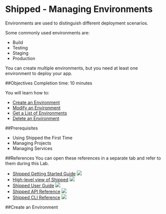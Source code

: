 # Shipped - Managing Environments
Environments are used to distinguish different deployment scenarios.

Some commonly used environments are:

- Build
- Testing
- Staging
- Production

You can create multiple environments, but you need at least one environment to deploy your app.

##Objectives
Completion time: 10 minutes

You will learn how to:

- <a href="#create">Create an Environment</a>
- <a href="2.md">Modify an Environment</a>
- <a href="3.md">Get a List of Environments</a>
- <a href="4.md">Delete an Environment</a>




##Prerequisites

- Using Shipped the First Time
- Managing Projects
- Managing Services


##References
You can open these references in a separate tab and refer to them during this Lab.


- <a href="#" target="_blank">Shipped Getting Started Guide</a>  ![](posts/files/shipped-manage-environments/assets/icon-open-link.jpg)
- <a href="https://cisco.jiveon.com/docs/DOC-811787" target="_blank">High-level view of Shipped</a>  ![](posts/files/shipped-manage-environments/assets/icon-open-link.jpg)
- <a href="#" target="_blank">Shipped User Guide</a>  ![](posts/files/shipped-manage-environments/assets/icon-open-link.jpg)
- <a href="#" target="_blank">Shipped API Reference</a>  ![](posts/files/shipped-manage-environments/assets/icon-open-link.jpg)
- <a href="#" target="_blank">Shipped CLI Reference</a>  ![](posts/files/shipped-manage-environments/assets/icon-open-link.jpg)



<a name="create"></a>
##Create an Environment




